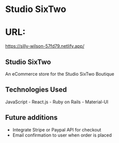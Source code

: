 # Studio SixTwo

# URL: 

https://silly-wilson-57fd79.netlify.app/
## Studio SixTwo
An eCommerce store for the Studio SixTwo Boutique

## Technologies Used
JavaScript - 
React.js - 
Ruby on Rails - 
Material-UI

## Future additions
- Integrate Stripe or Paypal API for checkout
- Email confirmation to user when order is placed
